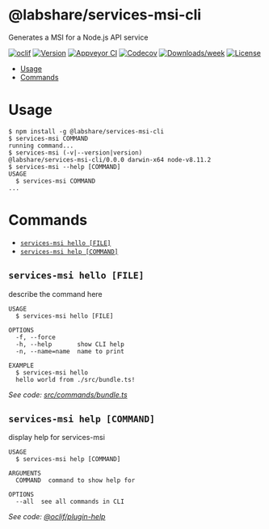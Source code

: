 @labshare/services-msi-cli
==========================

Generates a MSI for a Node.js API service

[![oclif](https://img.shields.io/badge/cli-oclif-brightgreen.svg)](https://oclif.io)
[![Version](https://img.shields.io/npm/v/@labshare/services-msi-cli.svg)](https://npmjs.org/package/@labshare/services-msi-cli)
[![Appveyor CI](https://ci.appveyor.com/api/projects/status/github/LabShare/services-msi-cli?branch=master&svg=true)](https://ci.appveyor.com/project/LabShare/services-msi-cli/branch/master)
[![Codecov](https://codecov.io/gh/LabShare/services-msi-cli/branch/master/graph/badge.svg)](https://codecov.io/gh/LabShare/services-msi-cli)
[![Downloads/week](https://img.shields.io/npm/dw/@labshare/services-msi-cli.svg)](https://npmjs.org/package/@labshare/services-msi-cli)
[![License](https://img.shields.io/npm/l/@labshare/services-msi-cli.svg)](https://github.com/LabShare/services-msi-cli/blob/master/package.json)

<!-- toc -->
* [Usage](#usage)
* [Commands](#commands)
<!-- tocstop -->
# Usage
<!-- usage -->
```sh-session
$ npm install -g @labshare/services-msi-cli
$ services-msi COMMAND
running command...
$ services-msi (-v|--version|version)
@labshare/services-msi-cli/0.0.0 darwin-x64 node-v8.11.2
$ services-msi --help [COMMAND]
USAGE
  $ services-msi COMMAND
...
```
<!-- usagestop -->
# Commands
<!-- commands -->
* [`services-msi hello [FILE]`](#services-msi-hello-file)
* [`services-msi help [COMMAND]`](#services-msi-help-command)

## `services-msi hello [FILE]`

describe the command here

```
USAGE
  $ services-msi hello [FILE]

OPTIONS
  -f, --force
  -h, --help       show CLI help
  -n, --name=name  name to print

EXAMPLE
  $ services-msi hello
  hello world from ./src/bundle.ts!
```

_See code: [src/commands/bundle.ts](https://github.com/LabShare/services-msi-cli/blob/v0.0.0/src/commands/bundle.ts)_

## `services-msi help [COMMAND]`

display help for services-msi

```
USAGE
  $ services-msi help [COMMAND]

ARGUMENTS
  COMMAND  command to show help for

OPTIONS
  --all  see all commands in CLI
```

_See code: [@oclif/plugin-help](https://github.com/oclif/plugin-help/blob/v2.1.3/src/commands/help.ts)_
<!-- commandsstop -->
